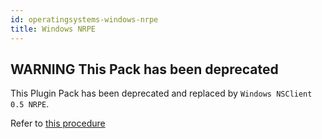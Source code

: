 ```yaml
---
id: operatingsystems-windows-nrpe
title: Windows NRPE
---
```


## **WARNING** This Pack has been deprecated

This Plugin Pack has been deprecated and replaced by `Windows NSClient 0.5 NRPE`.

Refer to [this procedure](operatingsystems-windows-nsclient-05-nrpe)